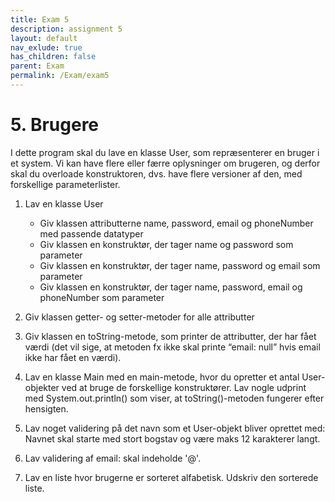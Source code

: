 ```yaml
---
title: Exam 5
description: assignment 5
layout: default
nav_exlude: true
has_children: false
parent: Exam
permalink: /Exam/exam5
---
```


# 5. Brugere

I dette program skal du lave en klasse User, som repræsenterer en bruger i et system. 
Vi kan have flere eller færre oplysninger om brugeren, og derfor skal du overloade konstruktoren, dvs. have flere versioner af den, med forskellige parameterlister. 
	
1. Lav en klasse User
      -	Giv klassen attributterne name, password, email og phoneNumber med passende datatyper
      -	Giv klassen en konstruktør, der tager name og password som parameter
      -	Giv klassen en konstruktør, der tager name, password og email som parameter
      -	Giv klassen en konstruktør, der tager name, password, email og phoneNumber som parameter


2.  Giv klassen getter- og setter-metoder for alle attributter


3.	Giv klassen en toString-metode, som printer de attributter, der har fået værdi (det vil sige, at metoden fx ikke skal printe “email: null” hvis email ikke har fået en værdi).


4.	Lav en klasse Main med en main-metode, hvor du opretter et antal User-objekter ved at bruge de forskellige konstruktører. 
Lav nogle udprint med System.out.println() som viser, at toString()-metoden fungerer efter hensigten.


5. Lav noget validering på det navn som et User-objekt bliver oprettet med: 
Navnet skal starte med stort bogstav og være maks 12 karakterer langt.

6. Lav validering af email: skal indeholde '@'.

6. Lav en liste hvor brugerne er sorteret alfabetisk. Udskriv den sorterede liste.



